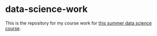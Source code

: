 # data-science-work

This is the repository for my course work for [this summer data science course][course].

[course]: https://github.com/zdelrosario/data-science-curriculum/